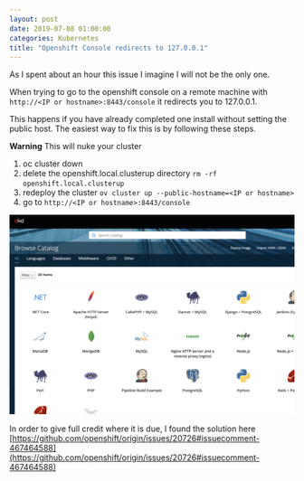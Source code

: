 ```yaml
---
layout: post
date: 2019-07-08 01:00:00
categories: Kubernetes
title: "Openshift Console redirects to 127.0.0.1"
---
```

As I spent about an hour this issue I imagine I will not be the only one.

When trying to go to the openshift console on a remote machine with `http://<IP or hostname>:8443/console` it redirects  you to 127.0.0.1.

This happens if you have already completed one install without setting the public host. The easiest way to fix this is by following these steps.

**Warning** This will nuke your cluster

1. oc cluster down
2. delete the  openshift.local.clusterup directory `rm -rf  openshift.local.clusterup`
3. redeploy the cluster `ov cluster up --public-hostname=<IP or hostname>`
4. go to `http://<IP or hostname>:8443/console`

![](/images/2019-7-08-openshift.png)


In order to give full credit where it is due, I found the solution here
 [https://github.com/openshift/origin/issues/20726#issuecomment-467464588](https://github.com/openshift/origin/issues/20726#issuecomment-467464588)
